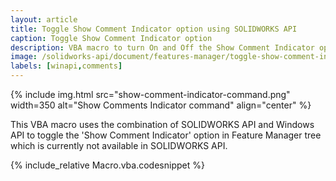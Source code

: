 ```yaml
---
layout: article
title: Toggle Show Comment Indicator option using SOLIDWORKS API
caption: Toggle Show Comment Indicator option
description: VBA macro to turn On and Off the Show Comment Indicator option of Feature Manager tree using SOLIDWORKS API and Windows API
image: /solidworks-api/document/features-manager/toggle-show-comment-indicator/show-comment-indicator-command.png
labels: [winapi,comments]
---
```

{% include img.html src="show-comment-indicator-command.png" width=350 alt="Show Comments Indicator command" align="center" %}

This VBA macro uses the combination of SOLIDWORKS API and Windows API to toggle the 'Show Comment Indicator' option in Feature Manager tree which is currently not available in SOLIDWORKS API.

{% include_relative Macro.vba.codesnippet %}
